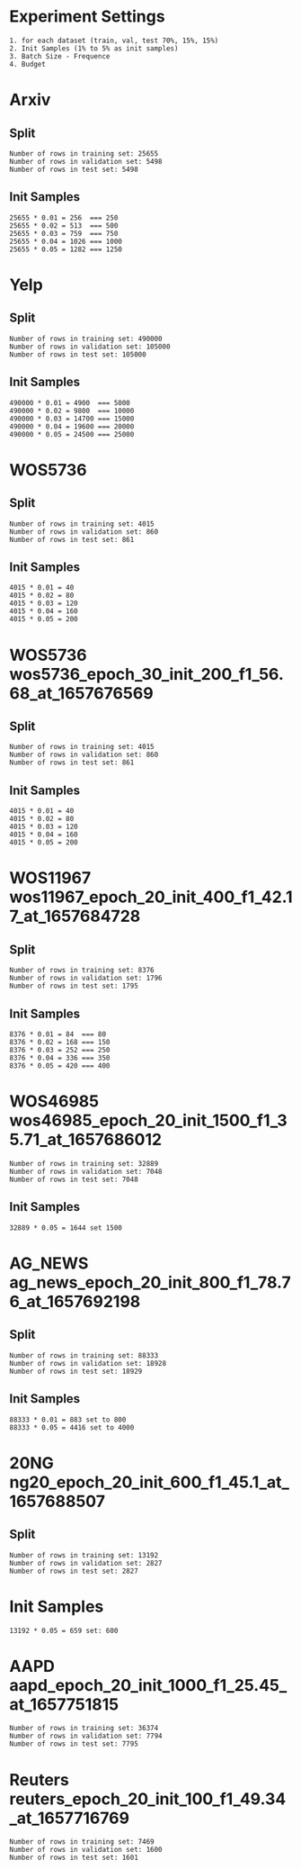 # Experiment Settings
    1. for each dataset (train, val, test 70%, 15%, 15%)
    2. Init Samples (1% to 5% as init samples)
    3. Batch Size - Frequence
    4. Budget

# Arxiv
## Split
    Number of rows in training set: 25655
    Number of rows in validation set: 5498
    Number of rows in test set: 5498
## Init Samples
    25655 * 0.01 = 256  === 250
    25655 * 0.02 = 513  === 500
    25655 * 0.03 = 759  === 750
    25655 * 0.04 = 1026 === 1000
    25655 * 0.05 = 1282 === 1250

# Yelp
## Split
    Number of rows in training set: 490000
    Number of rows in validation set: 105000
    Number of rows in test set: 105000
## Init Samples
    490000 * 0.01 = 4900  === 5000
    490000 * 0.02 = 9800  === 10000
    490000 * 0.03 = 14700 === 15000
    490000 * 0.04 = 19600 === 20000
    490000 * 0.05 = 24500 === 25000

# WOS5736
## Split
    Number of rows in training set: 4015
    Number of rows in validation set: 860
    Number of rows in test set: 861
## Init Samples
    4015 * 0.01 = 40
    4015 * 0.02 = 80
    4015 * 0.03 = 120
    4015 * 0.04 = 160
    4015 * 0.05 = 200

# WOS5736 wos5736_epoch_30_init_200_f1_56.68_at_1657676569
## Split
    Number of rows in training set: 4015
    Number of rows in validation set: 860
    Number of rows in test set: 861
## Init Samples
    4015 * 0.01 = 40
    4015 * 0.02 = 80
    4015 * 0.03 = 120
    4015 * 0.04 = 160
    4015 * 0.05 = 200
# WOS11967 wos11967_epoch_20_init_400_f1_42.17_at_1657684728
## Split
    Number of rows in training set: 8376
    Number of rows in validation set: 1796
    Number of rows in test set: 1795
## Init Samples
    8376 * 0.01 = 84  === 80
    8376 * 0.02 = 168 === 150
    8376 * 0.03 = 252 === 250
    8376 * 0.04 = 336 === 350
    8376 * 0.05 = 420 === 400

# WOS46985 wos46985_epoch_20_init_1500_f1_35.71_at_1657686012
    Number of rows in training set: 32889
    Number of rows in validation set: 7048
    Number of rows in test set: 7048

## Init Samples
    32889 * 0.05 = 1644 set 1500


# AG_NEWS ag_news_epoch_20_init_800_f1_78.76_at_1657692198

## Split
    Number of rows in training set: 88333
    Number of rows in validation set: 18928
    Number of rows in test set: 18929

## Init Samples
    88333 * 0.01 = 883 set to 800
    88333 * 0.05 = 4416 set to 4000


# 20NG ng20_epoch_20_init_600_f1_45.1_at_1657688507
## Split
    Number of rows in training set: 13192
    Number of rows in validation set: 2827
    Number of rows in test set: 2827

# Init Samples
    13192 * 0.05 = 659 set: 600


# AAPD aapd_epoch_20_init_1000_f1_25.45_at_1657751815

    Number of rows in training set: 36374
    Number of rows in validation set: 7794
    Number of rows in test set: 7795


# Reuters reuters_epoch_20_init_100_f1_49.34_at_1657716769
    Number of rows in training set: 7469
    Number of rows in validation set: 1600
    Number of rows in test set: 1601

